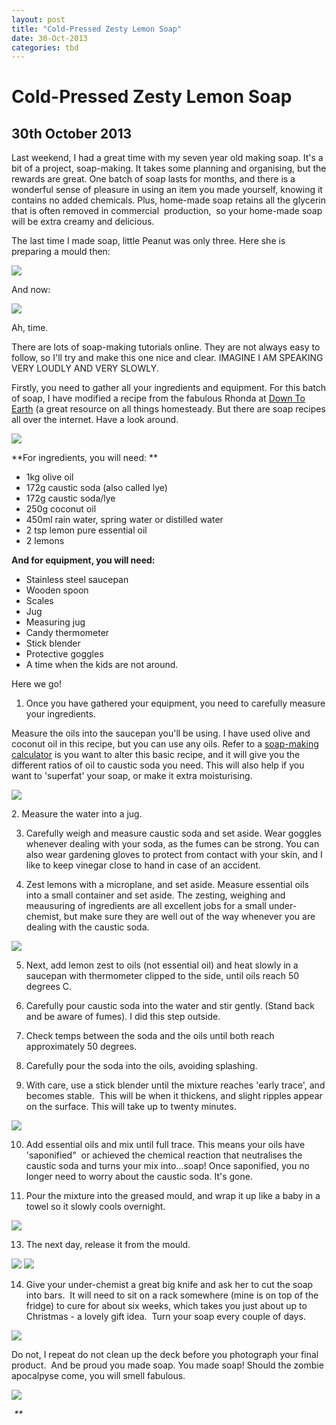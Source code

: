 ```yaml
---
layout: post
title: "Cold-Pressed Zesty Lemon Soap"
date: 30-Oct-2013
categories: tbd
---
```


# Cold-Pressed Zesty Lemon Soap

## 30th October 2013

Last weekend,   I had a great time with my seven year old making soap. It's a bit of a project,   soap-making. It takes some planning and organising,   but the rewards are great. One batch of soap lasts for months, and there is a wonderful sense of pleasure in using an item you made yourself, knowing it contains no added chemicals. Plus, home-made soap retains all the glycerin that is often removed in commercial  production,  so your home-made soap will be extra creamy and delicious.

The last time I made soap, little Peanut was only three. Here she is preparing a mould then:

<img class="photo-horiz" src="/images/2013/10/DSC00935-225x300.jpg" />

And now:

<img class="photo-horiz" src="/images/2013/10/IMG_1719-225x300.jpg" />

Ah, time.

There are lots of soap-making tutorials online. They are not always easy to follow, so I'll try and make this one nice and clear. IMAGINE I AM SPEAKING VERY LOUDLY AND VERY SLOWLY.

Firstly, you need to gather all your ingredients and equipment. For this batch of soap, I have modified a recipe from the fabulous Rhonda at <a href="http://down---to---earth.blogspot.com.au/2007/07/how-to-make-cold-pressed-soap.html">Down To Earth</a> (a great resource on all things homesteady. But there are soap recipes all over the internet. Have a look around.

<img class="photo-horiz" src="/images/2013/10/IMG_1712-300x225.jpg" />

**For ingredients, you will need: **

<ul>

<li>1kg olive oil</li>

<li>172g caustic soda (also called lye)</li>

<li>172g caustic soda/lye</li>

<li>250g coconut oil</li>

<li>450ml rain water, spring water or distilled water</li>

<li>2 tsp lemon pure essential oil</li>

<li>2 lemons</li>

</ul>

**And for equipment, you will need:**

<ul>

<li>Stainless steel saucepan</li>

<li>Wooden spoon</li>

<li>Scales</li>

<li>Jug</li>

<li>Measuring jug</li>

<li>Candy thermometer</li>

<li>Stick blender</li>

<li>Protective goggles</li>

<li>A time when the kids are not around.</li>

</ul>

Here we go!

1. Once you have gathered your equipment, you need to carefully measure your ingredients.

Measure the oils into the saucepan you'll be using. I have used olive and coconut oil in this recipe, but you can use any oils. Refer to a <a href="http://www.fromnaturewithlove.com/resources/creator.asp">soap-making calculator</a> is you want to alter this basic recipe, and it will give you the different ratios of oil to caustic soda you need. This will also help if you want to 'superfat' your soap, or make it extra moisturising.

<img class="photo-horiz" src="/images/2013/10/IMG_17071-225x300.jpg" />

 

2. Measure the water into a jug.

3. Carefully weigh and measure caustic soda and set aside. Wear goggles whenever dealing with your soda, as the fumes can be strong. You can also wear gardening gloves to protect from contact with your skin, and I like to keep vinegar close to hand in case of an accident.

4. Zest lemons with a microplane, and set aside. Measure essential oils into a small container and set aside. The zesting, weighing and meausuring of ingredients are all excellent jobs for a small under-chemist, but make sure they are well out of the way whenever you are dealing with the caustic soda.

<img class="photo-horiz" src="/images/2013/10/IMG_1721-225x300.jpg" />

5. Next, add lemon zest to oils (not essential oil) and heat slowly in a saucepan with thermometer clipped to the side, until oils reach 50 degrees C.

6. Carefully pour caustic soda into the water and stir gently. (Stand back and be aware of fumes). I did this step outside.

7. Check temps between the soda and the oils until both reach approximately 50 degrees.

8. Carefully pour the soda into the oils, avoiding splashing.

9. With care, use a stick blender until the mixture reaches 'early trace', and becomes stable.  This will be when it thickens, and slight ripples appear on the surface. This will take up to twenty minutes.

<img class="photo-horiz" src="/images/2013/10/IMG_1724-225x300.jpg" />

10. Add essential oils and mix until full trace. This means your oils have 'saponified"  or achieved the chemical reaction that neutralises the caustic soda and turns your mix into...soap! Once saponified, you no longer need to worry about the caustic soda. It's gone.

11. Pour the mixture into the greased mould, and wrap it up like a baby in a towel so it slowly cools overnight.

<img class="photo-horiz" src="/images/2013/10/IMG_1726a-225x300.jpg" />

13. The next day, release it from the mould.

<img class="photo-horiz" src="/images/2013/10/IMG_1855a-225x300.jpg" />

 

 

<img class="photo-horiz" src="/images/2013/10/IMG_1856-225x300.jpg" />

14. Give your under-chemist a great big knife and ask her to cut the soap into bars.  It will need to sit on a rack somewhere (mine is on top of the fridge) to cure for about six weeks, which takes you just about up to Christmas - a lovely gift idea.  Turn your soap every couple of days.

<img class="photo-horiz" src="/images/2013/10/IMG_1857a-225x300.jpg" />

Do not, I repeat do not clean up the deck before you photograph your final product.  And be proud you made soap. You made soap! Should the zombie apocalpyse come, you will smell fabulous.

<img class="photo-horiz" src="/images/2013/10/IMG_1861-300x225.jpg" />

<em id="__mceDel"> **
